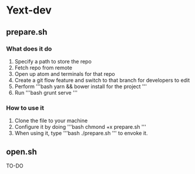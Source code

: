 # Yext-dev

## prepare.sh
### What does it do
1. Specify a path to store the repo
2. Fetch repo from remote
3. Open up atom and terminals for that repo
4. Create a git flow feature and switch to that branch for developers to edit
5. Perform '''bash
yarn && bower install for the project
'''
6. Run '''bash
grunt serve
'''
### How to use it
1. Clone the file to your machine
2. Configure it by doing '''bash
chmond +x prepare.sh
'''
3. When using it, type '''bash
./prepare.sh
''' to envoke it.

## open.sh
TO-DO
